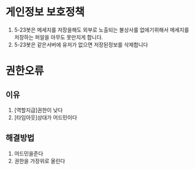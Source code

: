 # 게인정보 보호정책
1. 5-23봇은 메세지를 저장을해도 외부로 노출되는 불상사를 없에기위해서 메세지를 저장하는 퍼알을 아무도 못만지게 합니다.
2. 5-23봇은 같은서버에 유저가 없으면 저장된정보를 삭제합니다

# 권한오류
## 이유
1. [역할지급]권한이 낮다
2. [타임아웃]상대가 어드민이다
## 해결방법
1. 어드민을준다
2. 권한을 가장위로 올린다
